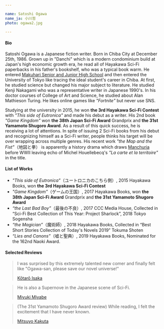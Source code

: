 ```yaml
---

name: Satoshi Ogawa  
name_ja: 小川哲  
photo: ogawa2.jpg  

---
```


#### Bio

<!--
小川哲は日本の小説家。1986年12月25日に千葉県千葉市に生まれる。戦後民主主義の典型である近代的集合住宅「団地」に育ち、読書家である父の書斎にあったハヤカワ文庫のSF作品を読破。俊英の集う渋谷区教育学園幕張中学に進学し、その後東京大学に入学。当初は理系に進学したが、その後文学に転向。中上健次をはじめとする現代文学作家の研究を行なう。大学院博士課程では総合文化研究科に在籍し、アラン・チューリングについて研究する。Fortniteなどのオンライン対戦ゲームを愛好し、SNSは使わない。

大学院在学中の2015年、「ユートロニカのこちらがわ」で第三回ハヤカワSFコンテストを受賞し、作家としてのキャリアをスタート。二冊目となる『ゲームの王国』では日本SF大賞と山本周五郎賞を受賞、現在最も注目される若手作家の1人である。デビューから続けて2作のSFを発表し、本人もSFをその出自と認めているが、現在は満州を舞台にした『地図と拳』を手がけ、その活動の幅は複数のジャンルを横断するものと目されている。
-->

Satoshi Ogawa is a Japanese fiction writer. Born in Chiba City at December 25th, 1986. Grown up in "Danchi" which is a modern condominium build at Japan's high economic growth era, he read all of Hayakawa Sci-Fi paperbacks in his father's bookshelf, who was a typical book warm. He entered [Makuhari Senior and Junior High School](https://www.shibumaku-en.jp/) and then entered the University of Tokyo like tracing the ideal student's career in Chiba. At first, he studied science but changed his major subject to literature. He studied Kenji Nakagami who was a representative writer in Japanese 1990's. In his doctor courses of College of Art and Science, he studied about Alan Mathieson Turing. He likes online games like _"Fortnite"_ but never use SNS.

Studying at the university in 2015, he won **the 3rd Hayakawa Sci-Fi Contest** with _"This side of Eutronica"_ and made his debut as a writer. His 2nd book _"Game Kingdom"_ won **the 38th Japan Sci-Fi Award** Grandprix and **the 31st Yamamoto Shugoro Award**. As a result of this quick success, he is receiving a lot of attentions. In spite of issuing 2 Sci-Fi books from his debut and recognizing himself as a Sci-Fi writer, people thinks his target will be over wrapping across multiple genres. His recent work _"the Map and the Fist"_（地図と拳） is apparently a history drama which draws [Manchuria](https://en.wikipedia.org/wiki/Manchuria) before WWⅡ leaving  echo of Michel Houellebecq's _"La carte et la territoire"_ in the title.

#### List of Works

- _"This side of Eutronica"_（ユートロニカのこちら側）, 2015 Hayakawa Books, won **the 3rd Hayakawa Sci-Fi Contest**
- _"Game Kingdom"_（ゲームの王国）, 2017 Hayakawa Books, won **the 38th Japan Sci-Fi Award** Grandprix and **the 31st Yamamoto Shugoro Award**
- _“the Last Bad Boy”_（最後の不良）, 2017 CCC Media House, Collected in “Sci-Fi Best Collection of This Year: Project Sharlock”, 2018 Tokyo Sogensha
- _“the Magician”_（魔術師）, 2018 Hayakawa Books, Collected in “Best Short Stories Collection of Today's Novels 2019” Tokuma Shoten
- _“Lies and Canons”_（嘘と聖典）, 2019 Hayakawa Books, Nominated for the 162nd Naoki Award.

#### Selected Reviews

<!--
すごい才能の新人がいる、と感嘆し「小川さん、小説界を救ってください！」という気持ちになりました。
— 伊坂幸太郎 https://en.wikipedia.org/wiki/K%C5%8Dtar%C5%8D_Isaka
-->


> I was surprised by this extremely talented new comer and finally felt like "Ogawa-san, please save our novel universe!"
> 
> [Kōtarō Isaka](https://en.wikipedia.org/wiki/K%C5%8Dtar%C5%8D_Isaka)

<!--
SF界からまた一つ超新星が現れた。
— 宮部みゆき https://en.wikipedia.org/wiki/Miyuki_Miyabe
-->

> He is also a Supernove in the Japanese scene of Sci-Fi.
> 
> [Miyuki Miyabe](https://en.wikipedia.org/wiki/Miyuki_Miyabe)


<!--
（第31回山本周五郎賞選評）読んでいるあいだの興奮は、味わったことのない種類のものだった。
角田光代 https://en.wikipedia.org/wiki/Mitsuyo_Kakuta
-->

> (The 31st Yamamoto Shugoro Award review) While reading, I felt the excitement that I have never known.
> 
> [Mitsuyo Kakuta](https://en.wikipedia.org/wiki/Mitsuyo_Kakuta)